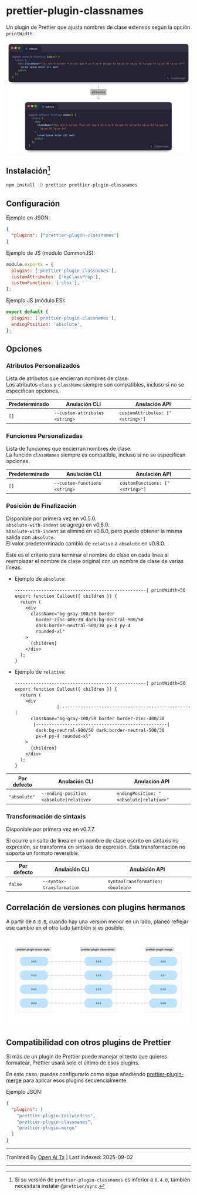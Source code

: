 # prettier-plugin-classnames

Un plugin de Prettier que ajusta nombres de clase extensos según la opción `printWidth`.

![Un caso de uso para este plugin.](https://raw.githubusercontent.com/ony3000/prettier-plugin-classnames/master/.github/banner.png)

## Instalación[^1]

```sh
npm install -D prettier prettier-plugin-classnames
```

[^1]: Si su versión de `prettier-plugin-classnames` es inferior a `0.4.0`, también necesitará instalar `@prettier/sync`.

## Configuración

Ejemplo en JSON:

```json
{
  "plugins": ["prettier-plugin-classnames"]
}
```

Ejemplo de JS (módulo CommonJS):

```javascript
module.exports = {
  plugins: ['prettier-plugin-classnames'],
  customAttributes: ['myClassProp'],
  customFunctions: ['clsx'],
};
```

Ejemplo JS (módulo ES):

```javascript
export default {
  plugins: ['prettier-plugin-classnames'],
  endingPosition: 'absolute',
};
```

## Opciones

### Atributos Personalizados

Lista de atributos que encierran nombres de clase.<br>
Los atributos `class` y `className` siempre son compatibles, incluso si no se especifican opciones.

<!-- prettier-ignore -->
Predeterminado | Anulación CLI&nbsp; | Anulación API&nbsp;
--- | --- | ---
`[]` | `--custom-attributes <string>` | `customAttributes: ["<string>"]`

### Funciones Personalizadas

Lista de funciones que encierran nombres de clase.<br>
La función `classNames` siempre es compatible, incluso si no se especifican opciones.

<!-- prettier-ignore -->
Predeterminado | Anulación CLI&nbsp; | Anulación API&nbsp;
--- | --- | ---
`[]` | `--custom-functions <string>` | `customFunctions: ["<string>"]`

### Posición de Finalización

Disponible por primera vez en v0.5.0.<br>
`absolute-with-indent` se agregó en v0.6.0.<br>
`absolute-with-indent` se eliminó en v0.8.0, pero puede obtener la misma salida con `absolute`.<br>
El valor predeterminado cambió de `relative` a `absolute` en v0.8.0.

Este es el criterio para terminar el nombre de clase en cada línea al reemplazar el nombre de clase original con un nombre de clase de varias líneas.

- Ejemplo de `absolute`:

  ```
  --------------------------------------------------| printWidth=50
  export function Callout({ children }) {
    return (
      <div
        className="bg-gray-100/50 border
          border-zinc-400/30 dark:bg-neutral-900/50
          dark:border-neutral-500/30 px-4 py-4
          rounded-xl"
      >
        {children}
      </div>
    );
  }
  ```

- Ejemplo de `relative`:

  ```
  --------------------------------------------------| printWidth=50
  export function Callout({ children }) {
    return (
      <div
                  |--------------------------------------------------|
        className="bg-gray-100/50 border border-zinc-400/30
         |--------------------------------------------------|
          dark:bg-neutral-900/50 dark:border-neutral-500/30
          px-4 py-4 rounded-xl"
      >
        {children}
      </div>
    );
  }
  ```

<!-- prettier-ignore -->
Por defecto | Anulación CLI&nbsp; | Anulación API&nbsp;
--- | --- | ---
`"absolute"` | `--ending-position <absolute\|relative>` | `endingPosition: "<absolute\|relative>"`

### Transformación de sintaxis

Disponible por primera vez en v0.7.7.

Si ocurre un salto de línea en un nombre de clase escrito en sintaxis no expresión, se transforma en sintaxis de expresión. Esta transformación no soporta un formato reversible.

<!-- prettier-ignore -->
Por defecto | Anulación CLI&nbsp; | Anulación API&nbsp;
--- | --- | ---
`false` | `--syntax-transformation` | `syntaxTransformation: <boolean>`

## Correlación de versiones con plugins hermanos

A partir de `0.6.0`, cuando hay una versión menor en un lado, planeo reflejar ese cambio en el otro lado también si es posible.

![Correlación de versiones.](https://raw.githubusercontent.com/ony3000/prettier-plugin-classnames/master/.github/correlation.png)

## Compatibilidad con otros plugins de Prettier

Si más de un plugin de Prettier puede manejar el texto que quieres formatear, Prettier usará solo el último de esos plugins.

En este caso, puedes configurarlo como sigue añadiendo [prettier-plugin-merge](https://github.com/ony3000/prettier-plugin-merge) para aplicar esos plugins secuencialmente.

Ejemplo JSON:

<!-- prettier-ignore -->
```json
{
  "plugins": [
    "prettier-plugin-tailwindcss",
    "prettier-plugin-classnames",
    "prettier-plugin-merge"
  ]
}
```



---


Tranlated By [Open Ai Tx](https://github.com/OpenAiTx/OpenAiTx) | Last indexed: 2025-09-02


---